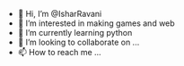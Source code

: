 - 👋 Hi, I’m @IsharRavani
- 👀 I’m interested in making games and web
- 🌱 I’m currently learning python
- 💞️ I’m looking to collaborate on ...
- 📫 How to reach me ...

<!---
IsharRavani/IsharRavani is a ✨ special ✨ repository because its `README.md` (this file) appears on your GitHub profile.
You can click the Preview link to take a look at your changes.
--->
